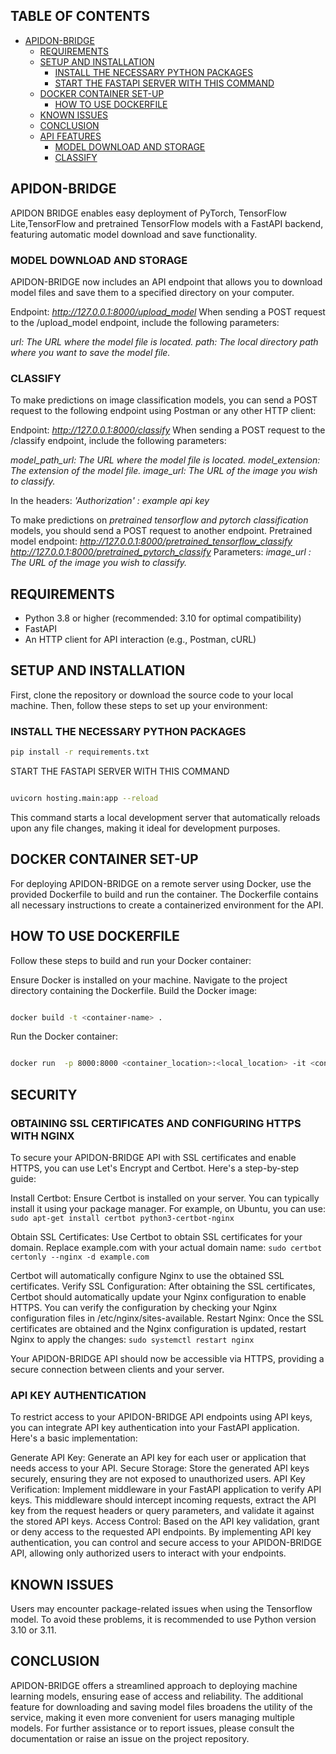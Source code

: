 ## TABLE OF CONTENTS
- [APIDON-BRIDGE](#apidon-bridge)
  - [REQUIREMENTS](#requirements)
  - [SETUP AND INSTALLATION](#setup-and-installation)
    - [INSTALL THE NECESSARY PYTHON PACKAGES](#install-the-necessary-python-packages)
    - [START THE FASTAPI SERVER WITH THIS COMMAND](#start-the-fastapi-server-with-this-command)
  - [DOCKER CONTAINER SET-UP](#docker-container-set-up)
    - [HOW TO USE DOCKERFILE](#how-to-use-dockerfile)
  - [KNOWN ISSUES](#known-issues) 
  - [CONCLUSION](#conclusion) 
  - [API FEATURES](#api-features)
    - [MODEL DOWNLOAD AND STORAGE](#model-download-and-storage)
    - [CLASSIFY](#classify)

## APIDON-BRIDGE
APIDON BRIDGE enables easy deployment of PyTorch, TensorFlow Lite,TensorFlow and pretrained TensorFlow models with a FastAPI backend, featuring automatic model download and save functionality.



### MODEL DOWNLOAD AND STORAGE
APIDON-BRIDGE now includes an API endpoint that allows you to download model files and save them to a specified directory on your computer.

Endpoint: *http://127.0.0.1:8000/upload_model*
When sending a POST request to the /upload_model endpoint, include the following parameters:

*url: The URL where the model file is located.*
*path: The local directory path where you want to save the model file.*


### CLASSIFY
To make predictions on image classification models, you can send a POST request to the following endpoint using Postman or any other HTTP client:

Endpoint: *http://127.0.0.1:8000/classify*
When sending a POST request to the /classify endpoint, include the following parameters:

*model_path_url: The URL where the model file is located.*
*model_extension: The extension of the model file.*
*image_url: The URL of the image you wish to classify.*

In the headers:
*'Authorization' : example api key*

To make predictions on *pretrained tensorflow and pytorch classification* models, you should send a POST request to another endpoint.
Pretrained model endpoint: *http://127.0.0.1:8000/pretrained_tensorflow_classify* 
                           *http://127.0.0.1:8000/pretrained_pytorch_classify*
Parameters:
*image_url : The URL of the image you wish to classify.*



## REQUIREMENTS
- Python 3.8 or higher (recommended: 3.10 for optimal compatibility)
- FastAPI
- An HTTP client for API interaction (e.g., Postman, cURL)

## SETUP AND INSTALLATION
First, clone the repository or download the source code to your local machine. Then, follow these steps to set up your environment:

### INSTALL THE NECESSARY PYTHON PACKAGES
```bash
pip install -r requirements.txt
```
START THE FASTAPI SERVER WITH THIS COMMAND
```bash

uvicorn hosting.main:app --reload
```
This command starts a local development server that automatically reloads upon any file changes, making it ideal for development purposes.

## DOCKER CONTAINER SET-UP

For deploying APIDON-BRIDGE on a remote server using Docker, use the provided Dockerfile to build and run the container. The Dockerfile contains all necessary instructions to create a containerized environment for the API.

## HOW TO USE DOCKERFILE
Follow these steps to build and run your Docker container:

Ensure Docker is installed on your machine.
Navigate to the project directory containing the Dockerfile.
Build the Docker image:
```bash

docker build -t <container-name> .
```
Run the Docker container:
```bash

docker run  -p 8000:8000 <container_location>:<local_location> -it <container-name>


```


## SECURITY


### OBTAINING SSL CERTIFICATES AND CONFIGURING HTTPS WITH NGINX
To secure your APIDON-BRIDGE API with SSL certificates and enable HTTPS, you can use Let's Encrypt and Certbot. Here's a step-by-step guide:

Install Certbot: Ensure Certbot is installed on your server. You can typically install it using your package manager. For example, on Ubuntu, you can use:
```sudo apt-get install certbot python3-certbot-nginx```

Obtain SSL Certificates: Use Certbot to obtain SSL certificates for your domain. Replace example.com with your actual domain name:
```sudo certbot certonly --nginx -d example.com```

Certbot will automatically configure Nginx to use the obtained SSL certificates.
Verify SSL Configuration: After obtaining the SSL certificates, Certbot should automatically update your Nginx configuration to enable HTTPS. You can verify the configuration by checking your Nginx configuration files in /etc/nginx/sites-available.
Restart Nginx: Once the SSL certificates are obtained and the Nginx configuration is updated, restart Nginx to apply the changes:
```sudo systemctl restart nginx```

Your APIDON-BRIDGE API should now be accessible via HTTPS, providing a secure connection between clients and your server.

### API KEY AUTHENTICATION
To restrict access to your APIDON-BRIDGE API endpoints using API keys, you can integrate API key authentication into your FastAPI application. Here's a basic implementation:

Generate API Key: Generate an API key for each user or application that needs access to your API.
Secure Storage: Store the generated API keys securely, ensuring they are not exposed to unauthorized users.
API Key Verification: Implement middleware in your FastAPI application to verify API keys. This middleware should intercept incoming requests, extract the API key from the request headers or query parameters, and validate it against the stored API keys.
Access Control: Based on the API key validation, grant or deny access to the requested API endpoints.
By implementing API key authentication, you can control and secure access to your APIDON-BRIDGE API, allowing only authorized users to interact with your endpoints.



## KNOWN ISSUES

Users may encounter package-related issues when using the Tensorflow model. To avoid these problems, it is recommended to use Python version 3.10 or 3.11.

## CONCLUSION

APIDON-BRIDGE offers a streamlined approach to deploying machine learning models, ensuring ease of access and reliability. The additional feature for downloading and saving model files broadens the utility of the service, making it even more convenient for users managing multiple models. For further assistance or to report issues, please consult the documentation or raise an issue on the project repository.


